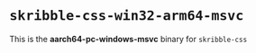 # `skribble-css-win32-arm64-msvc`

This is the **aarch64-pc-windows-msvc** binary for `skribble-css`
